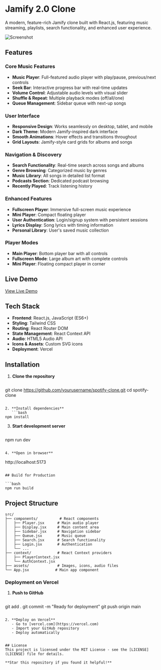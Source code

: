 # Jamify 2.0 Clone

A modern, feature-rich Jamify clone built with React.js, featuring music streaming, playlists, search functionality, and enhanced user experience.

![Screenshot](https://github.com/VIKASRAPARTHI/Jamify-2.0-Clone/blob/main/public/Screenshot%202025-07-02%20223207.png)

## Features

### **Core Music Features**
- **Music Player**: Full-featured audio player with play/pause, previous/next controls
- **Seek Bar**: Interactive progress bar with real-time updates
- **Volume Control**: Adjustable audio levels with visual slider
- **Shuffle & Repeat**: Multiple playback modes (off/all/one)
- **Queue Management**: Sidebar queue with next-up songs

### **User Interface**
- **Responsive Design**: Works seamlessly on desktop, tablet, and mobile
- **Dark Theme**: Modern Jamify-inspired dark interface
- **Smooth Animations**: Hover effects and transitions throughout
- **Grid Layouts**: Jamify-style card grids for albums and songs

### **Navigation & Discovery**
- **Search Functionality**: Real-time search across songs and albums
- **Genre Browsing**: Categorized music by genres
- **Music Library**: All songs in detailed list format
- **Podcasts Section**: Dedicated podcast browsing
- **Recently Played**: Track listening history

### **Enhanced Features**
- **Fullscreen Player**: Immersive full-screen music experience
- **Mini Player**: Compact floating player
- **User Authentication**: Login/signup system with persistent sessions
- **Lyrics Display**: Song lyrics with timing information
- **Personal Library**: User's saved music collection

### **Player Modes**
- **Main Player**: Bottom player bar with all controls
- **Fullscreen Mode**: Large album art with complete controls
- **Mini Player**: Floating compact player in corner

## Live Demo

[View Live Demo](https://your-vercel-deployment-url.vercel.app)

## Tech Stack

- **Frontend**: React.js, JavaScript (ES6+)
- **Styling**: Tailwind CSS
- **Routing**: React Router DOM
- **State Management**: React Context API
- **Audio**: HTML5 Audio API
- **Icons & Assets**: Custom SVG icons
- **Deployment**: Vercel

## Installation

1. **Clone the repository**
   ```bash
git clone https://github.com/yourusername/spotify-clone.git
   cd spotify-clone
```

2. **Install dependencies**
   ```bash
npm install
```

3. **Start development server**
   ```bash
npm run dev
```

4. **Open in browser**
   ```
http://localhost:5173
```

## Build for Production

```bash
npm run build
```

## Project Structure

```
src/
├── components/          # React components
│   ├── Player.jsx      # Main audio player
│   ├── Display.jsx     # Main content area
│   ├── Sidebar.jsx     # Navigation sidebar
│   ├── Queue.jsx       # Music queue
│   ├── Search.jsx      # Search functionality
│   ├── Login.jsx       # Authentication
│   └── ...
├── context/            # React Context providers
│   ├── PlayerContext.jsx
│   └── AuthContext.jsx
├── assets/             # Images, icons, audio files
└── App.jsx            # Main app component
```


### **Deployment on Vercel**

1. **Push to GitHub**
   ```bash
git add .
   git commit -m "Ready for deployment"
   git push origin main
```

2. **Deploy on Vercel**
   - Go to [vercel.com](https://vercel.com)
   - Import your GitHub repository
   - Deploy automatically


## License
This project is licensed under the MIT License - see the [LICENSE](LICENSE) file for details.

**Star this repository if you found it helpful!**
